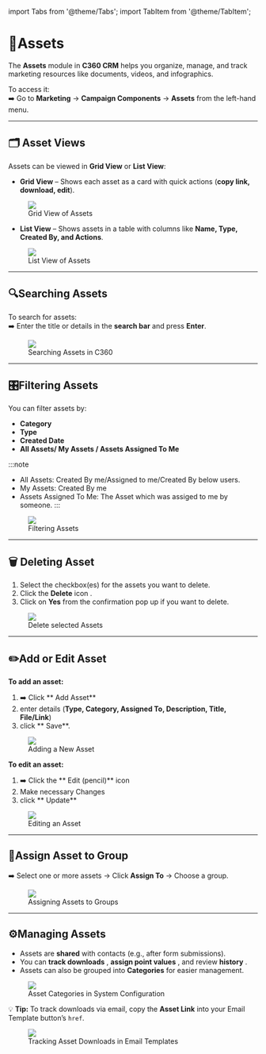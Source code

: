 import Tabs from '@theme/Tabs';
import TabItem from '@theme/TabItem';

# **📂Assets** 

The **Assets** module in **C360 CRM** helps you organize, manage, and track marketing resources like documents, videos, and infographics.

To access it:  
➡️ Go to **Marketing** → **Campaign Components** → **Assets** from the left-hand menu.

---

 ## 🗂️ Asset Views

 Assets can be viewed in **Grid View** or **List View**:

<Tabs>

  <TabItem value="grid" label="🔲 Grid View" default>

  - **Grid View** – Shows each asset as a card with quick actions (**copy link, download, edit**).

  <figure>
    <img src="/media/marketing/component/asset/asset-grid.png" style={{width:"100%", maxWidth:"650px"}} />
    <figcaption> Grid View of Assets</figcaption>
  </figure>

  </TabItem>

  <TabItem value="list" label="📜 List View">

  - **List View** – Shows assets in a table with columns like **Name, Type, Created By, and Actions**.

  <figure>
    <img src="/media/marketing/component/asset/asset-list.png" style={{width:"100%", maxWidth:"650px"}} />
    <figcaption> List View of Assets</figcaption>
  </figure>

  </TabItem>
  
</Tabs>


---

## 🔍Searching  Assets 

To search for assets:  
➡️ Enter the title or details in the **search bar** and press **Enter**.  

<figure>
  <img src="/media/marketing/component/asset/asset-search.png" style={{width:"100%", maxWidth:"650px"}} />
  <figcaption>Searching Assets in C360</figcaption>
</figure>

---

## 🎛️Filtering Assets

You can filter assets by:  
- **Category**   
- **Type**   
- **Created Date**   
- **All Assets/ My Assets / Assets Assigned To Me**  

:::note
 - All Assets: Created By me/Assigned to me/Created By below users.
 - My Assets: Created By me
 - Assets Assigned To Me: The Asset which was assiged to me by someone.
:::

<figure>
  <img src="/media/marketing/component/asset/asset-filter.png" style={{width:"100%", maxWidth:"650px"}} />
  <figcaption>Filtering Assets</figcaption>
</figure>

---

## 🗑️ Deleting Asset

1. Select the checkbox(es) for the assets you want to delete.
2. Click the **Delete** icon .
3. Click on **Yes** from the confirmation pop up if you want to delete.

<figure>
  <img src="/media/marketing/component/asset/asset-delete.png" style={{width:"100%", maxWidth:"650px"}} />
  <figcaption>Delete selected Assets</figcaption>
</figure>

---

## ✏️Add or Edit Asset

**To add an asset:**  
1. ➡️ Click ** Add Asset** 
2. enter details (**Type, Category, Assigned To, Description, Title, File/Link**) 
3. click ** Save**.  

<figure>
  <img src="/media/marketing/component/asset/asset-add.png" style={{width:"100%", maxWidth:"650px"}} />
  <figcaption> Adding a New Asset</figcaption>
</figure>

**To edit an asset:**  
 1. ➡️ Click the ** Edit (pencil)** icon
 2. Make necessary Changes 
 3. click ** Update** 

<figure>
  <img src="/media/marketing/component/asset/asset-edit.png" style={{width:"100%", maxWidth:"600px"}} />
  <figcaption> Editing an Asset</figcaption>
</figure>

---

## 👥Assign Asset to Group 

➡️ Select one or more assets → Click **Assign To** → Choose a group.  

<figure>
  <img src="/media/marketing/component/asset/asset-assign.png" style={{width:"100%", maxWidth:"650px"}} />
  <figcaption> Assigning Assets to Groups</figcaption>
</figure>

---

## ⚙️Managing Assets 

- Assets are **shared**  with contacts (e.g., after form submissions).  
- You can **track downloads** , **assign point values** , and review **history** .  
- Assets can also be grouped into **Categories**  for easier management.  

<figure>
  <img src="/media/marketing/component/asset/asset-category.png" style={{width:"100%", maxWidth:"650px"}} />
  <figcaption> Asset Categories in System Configuration</figcaption>
</figure>

💡 **Tip:** To track downloads via email, copy the **Asset Link**  into your Email Template button’s `href`.  

<figure>
  <img src="/media/marketing/component/asset/asset-track.png" style={{width:"100%", maxWidth:"650px"}} />
  <figcaption> Tracking Asset Downloads in Email Templates</figcaption>
</figure>


